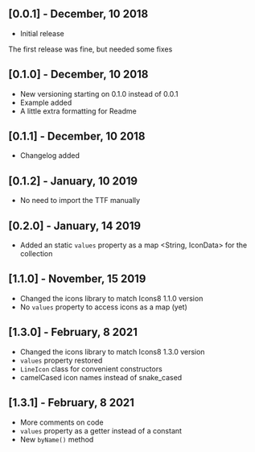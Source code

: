 ## [0.0.1] - December, 10 2018

* Initial release

The first release was fine, but needed some fixes

## [0.1.0] - December, 10 2018

* New versioning starting on 0.1.0 instead of 0.0.1
* Example added
* A little extra formatting for Readme

## [0.1.1] - December, 10 2018

* Changelog added

## [0.1.2] - January, 10 2019

* No need to import the TTF manually

## [0.2.0] - January, 14 2019

* Added an static `values` property as a map <String, IconData> for the collection

## [1.1.0] - November, 15 2019

* Changed the icons library to match Icons8 1.1.0 version
* No `values` property to access icons as a map (yet)

## [1.3.0] - February, 8 2021

* Changed the icons library to match Icons8 1.3.0 version
* `values` property restored
* `LineIcon` class for convenient constructors
* camelCased icon names instead of snake_cased

## [1.3.1] - February, 8 2021

* More comments on code
* `values` property as a getter instead of a constant
* New `byName()` method 
